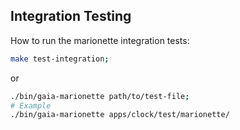 ## Integration Testing
How to run the marionette integration tests:

```bash
make test-integration;
```
or 

```bash
./bin/gaia-marionette path/to/test-file;
# Example
./bin/gaia-marionette apps/clock/test/marionette/
```

